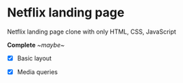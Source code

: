 # Netflix landing page

Netflix landing page clone with only HTML, CSS, JavaScript

**Complete** _~maybe~_

- [x] Basic layout
- [x] Media queries


